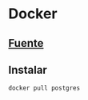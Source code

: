 # Docker
## [Fuente](https://github.com/docker-library/docs/blob/master/postgres/README.md "GitHub: Fuente oficial")

## Instalar
~~~
docker pull postgres
~~~
